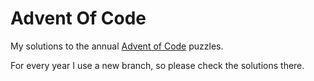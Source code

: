 # Advent Of Code
My solutions to the annual [Advent of Code](https://adventofcode.com/) puzzles.

For every year I use a new branch, so please check the solutions there.
